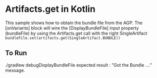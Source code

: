 # Artifacts.get in Kotlin

This sample shows how to obtain the bundle file from the AGP.
The [onVariants] block will wire the [DisplayBundleFile] input property (bundleFile) by using
the Artifacts.get call with the right SingleArtifact
`bundleFile.set(artifacts.get(SingleArtifact.BUNDLE))`
## To Run
./gradlew debugDisplayBundleFile
expected result : "Got the Bundle ...." message.
